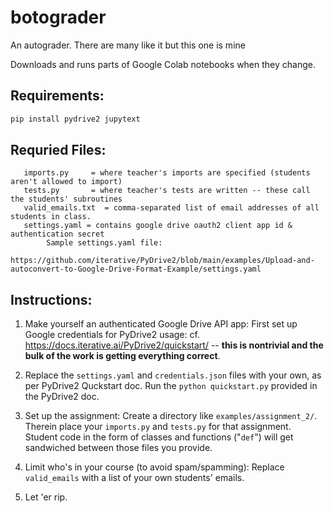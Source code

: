 # botograder
An autograder. There are many like it but this one is mine


Downloads and runs parts of Google Colab notebooks when they change.

## Requirements:
```bash
pip install pydrive2 jupytext
```

## Requried Files: 
```
   imports.py     = where teacher's imports are specified (students aren't allowed to import)
   tests.py       = where teacher's tests are written -- these call the students' subroutines
   valid_emails.txt  = comma-separated list of email addresses of all students in class. 
   settings.yaml = contains google drive oauth2 client app id & authentication secret
        Sample settings.yaml file: 
        https://github.com/iterative/PyDrive2/blob/main/examples/Upload-and-autoconvert-to-Google-Drive-Format-Example/settings.yaml
```

## Instructions:
1. Make yourself an authenticated Google Drive API app: First set up Google credentials for PyDrive2 usage: cf. https://docs.iterative.ai/PyDrive2/quickstart/ -- **this is nontrivial and the bulk of the work is getting everything correct**. 

2. Replace the `settings.yaml` and `credentials.json` files with your own, as per PyDrive2 Quckstart doc.   Run the `python quickstart.py` provided in the PyDrive2 doc. 

3. Set up the assignment: Create a directory like `examples/assignment_2/`. Therein place your `imports.py` and `tests.py` for that assignment. Student code in the form of classes and functions ("`def`") will get sandwiched between those files you provide. 

4. Limit who's in your course (to avoid spam/spamming): Replace `valid_emails` with a list of your own students' emails.

5. Let 'er rip. 

